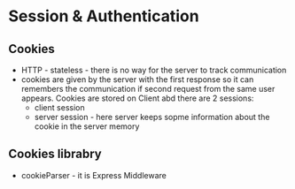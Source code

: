 # Session & Authentication

## Cookies

- HTTP - stateless - there is no way for the server to track communication
- cookies are given by the server with the first response so it can remembers the communication if second request from the same user appears. Cookies are stored on Client abd there are 2 sessions:
  - client session
  - server session - here server keeps sopme information about the cookie in the server memory

## Cookies librabry

- cookieParser - it is Express Middleware
